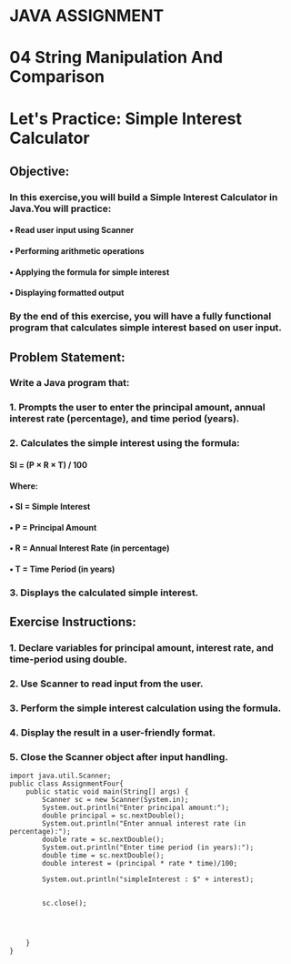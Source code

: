# <P>JAVA ASSIGNMENT<P>
# <P>04 String Manipulation And Comparison<P>
# <P>Let's Practice:  Simple Interest Calculator<P>
## <p>**Objective:**<p>
### <p>In this exercise,you will build a **Simple Interest Calculator** in Java.You will practice:<P>
#### <P>• Read user input using Scanner<p>
#### <P>• Performing arithmetic operations<P>
#### <P>• Applying the formula for simple interest<P>
#### <P>• Displaying formatted output<p>
### <p>By the end of this exercise, you will have a fully functional program that calculates simple interest based on user input.<P>
## <P>**Problem Statement:**<P>
### <P>Write a Java program that:<P>
### <p>1. **Prompts the user** to enter the principal amount, annual interest rate (percentage), and time period (years).<P>
### <p>2. **Calculates the simple interest** using the formula:<p>
#### <P>**SI = (P × R × T) / 100**<p>
#### <P>Where:<p>
#### <p>• **SI** = Simple Interest<p>
#### <P>• **P** = Principal Amount<p>
#### <p>• **R** = Annual Interest Rate (in percentage)<P>
#### <P>• **T** = Time Period (in years)<p>
### <p>3. **Displays the calculated simple interest.**<p>
## <p>**Exercise Instructions:**<p>
### <P>1️. **Declare variables** for principal amount, interest rate, and time-period using double.<p>
### <P>2️. **Use Scanner to read input** from the user.<P>
### <P>3️. **Perform the simple interest calculation** using the formula.<P>
### <p>4️. **Display the result** in a user-friendly format.<p>
### <P>5️. **Close the Scanner object** after input handling.<p>
```
import java.util.Scanner;
public class AssignmentFour{
    public static void main(String[] args) {
        Scanner sc = new Scanner(System.in);
        System.out.println("Enter principal amount:");
        double principal = sc.nextDouble();
        System.out.println("Enter annual interest rate (in percentage):");
        double rate = sc.nextDouble();
        System.out.println("Enter time period (in years):");
        double time = sc.nextDouble();
        double interest = (principal * rate * time)/100;

        System.out.println("simpleInterest : $" + interest);


        sc.close();




    }
}
```

